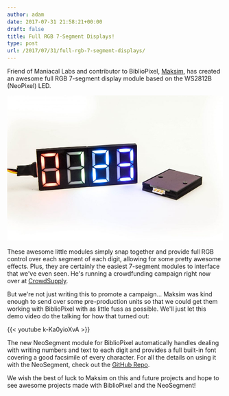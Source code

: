 ```yaml
---
author: adam
date: 2017-07-31 21:58:21+00:00
draft: false
title: Full RGB 7-Segment Displays!
type: post
url: /2017/07/31/full-rgb-7-segment-displays/
---
```


Friend of Maniacal Labs and contributor to BiblioPixel, [Maksim](https://maxoffsky.com/), has created an awesome full RGB 7-segment display module based on the WS2812B (NeoPixel) LED.

![](/wp-content/uploads/2017/07/neosegment-14-969x650.jpg)


These awesome little modules simply snap together and provide full RGB control over each segment of each digit, allowing for some pretty awesome effects. Plus, they are certainly the easiest 7-segment modules to interface that we've even seen. He's running a crowdfunding campaign right now over at [CrowdSupply](https://www.crowdsupply.com/maksmakes/neosegment).

But we're not just writing this to promote a campaign... Maksim was kind enough to send over some pre-production units so that we could get them working with BiblioPixel with as little fuss as possible. We'll just let this demo video do the talking for how that turned out:

{{< youtube k-Ka0yioXvA >}}

The new NeoSegment module for BiblioPixel automatically handles dealing with writing numbers and text to each digit and provides a full built-in font covering a good facsimile of every character. For all the details on using it with the NeoSegment, check out the [GitHub Repo](https://github.com/ManiacalLabs/BiblioPixelNeoSegment).

We wish the best of luck to Maksim on this and future projects and hope to see awesome projects made with BiblioPixel and the NeoSegment!
